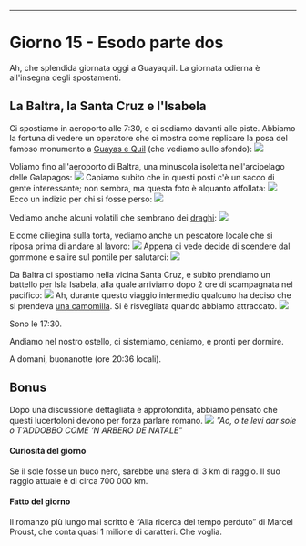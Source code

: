---
# Giorno 15 - Esodo parte dos
Ah, che splendida giornata oggi a Guayaquil.
La giornata odierna è all'insegna degli spostamenti.
## La Baltra, la Santa Cruz e l'Isabela
Ci spostiamo in aeroporto alle 7:30, e ci sediamo davanti alle piste. Abbiamo la fortuna di vedere un operatore che ci mostra come replicare la posa del famoso monumento a [Guayas e Quil](https://www.tripadvisor.es/Attraction_Review-g303845-d13129425-Reviews-Monumento_a_Guayas_y_Quil-Guayaquil_Guayas_Province.html) (che vediamo sullo sfondo):
![](../photos/blog/15/IMG_0674.webp)

Voliamo fino all'aeroporto di Baltra, una minuscola isoletta nell'arcipelago delle Galapagos:
![](../photos/blog/15/IMG_0680.webp)
Capiamo subito che in questi posti c'è un sacco di gente interessante; non sembra, ma questa foto è alquanto affollata:
![](../photos/blog/15/IMG_0686.webp)
Ecco un indizio per chi si fosse perso:
![](../photos/blog/15/IMG_0689.webp)

Vediamo anche alcuni volatili che sembrano dei [draghi](https://it.wikipedia.org/wiki/Fregata_magnificens):
![](../photos/blog/15/IMG_0704.webp)

E come ciliegina sulla torta, vediamo anche un pescatore locale che si riposa prima di andare al lavoro:
![](../photos/blog/15/IMG_0690.webp)
Appena ci vede decide di scendere dal gommone e salire sul pontile per salutarci:
![](../photos/blog/15/IMG_0696.webp)

Da Baltra ci spostiamo nella vicina Santa Cruz, e subito prendiamo un battello per Isla Isabela, alla quale arriviamo dopo 2 ore di scampagnata nel pacifico:
![](../photos/blog/15/IMG_0742.webp)
Ah, durante questo viaggio intermedio qualcuno ha deciso che si prendeva [una camomilla](https://www.my-personaltrainer.it/Foglietti-illustrativi/Xamamina.html). Si è risvegliata quando abbiamo attraccato.
![](../photos/blog/15/IMG_letargo.webp)

Sono le 17:30.

Andiamo nel nostro ostello, ci sistemiamo, ceniamo, e pronti per dormire.

A domani, buonanotte (ore 20:36 locali).

## Bonus
Dopo una discussione dettagliata e approfondita, abbiamo pensato che questi lucertoloni devono per forza parlare romano.
![](../photos/blog/15/IMG_0688.webp)
*"Ao, o te levi dar sole o T’ADDOBBO COME ‘N ARBERO DE NATALE"*

#### Curiosità del giorno
Se il sole fosse un buco nero, sarebbe una sfera di 3 km di raggio. Il suo raggio attuale è di circa 700 000 km.
#### Fatto del giorno
Il romanzo più lungo mai scritto è “Alla ricerca del tempo perduto” di Marcel Proust, che conta quasi 1 milione di caratteri. Che voglia.





